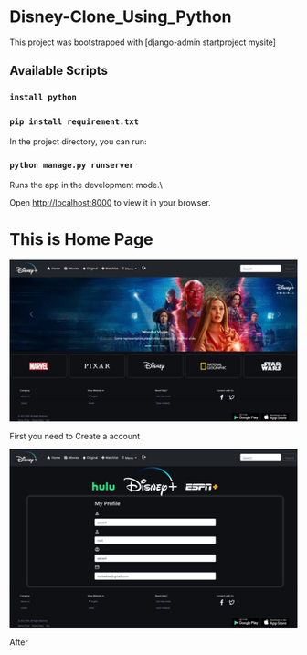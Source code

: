 # Disney-Clone_Using_Python
This project was bootstrapped with [django-admin startproject mysite]

## Available Scripts

### `install python`

### `pip install requirement.txt`

In the project directory, you can run:

### `python manage.py runserver`

Runs the app in the development mode.\

Open [http://localhost:8000](http://localhost:8000) to view it in your browser.

# This is Home Page
![Home Img](</red_img/Web capture_19-6-2023_123347_127.0.0.1.jpg>)

First you need to Create a account 

![Alt text](</red_img/Web capture_19-6-2023_123327_127.0.0.1.jpeg>)

After